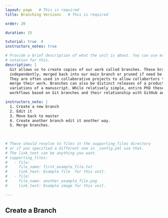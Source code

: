 ```yaml
---
layout: page   # This is required
title: Branching Versions   # This is required

order: 20

duration: 15 

tutorial: true  # 
instructors_notes: true  

# Provide a brief description of what the unit is about. You can use markdown
# notation for this.
description: |
  Git allows us to create copies of our work called branches. These branches can be developed
  independently, merged back into our main branch or pruned if need be. Branches have many uses.
  They are often used in collaborative projects to allow collabortors to work independently then 
  merge their work. Branches can also be distinct releases of a product, say editions of a book or 
  variations of a manuscript. While relatively simple, entire PhD theses have been written on 
  workflows based on Git branches and their relationship with GitHub and other related services.

instructors_note: |
  1. Create a new branch
  2. Edit it 
  3. Move back to master
  4. Create another branch edit it another way.
  5. Merge branches.
  

  
# These should resolve to files in the supporting_files directory
# or if you specified a different one in _config.yml use that.
# The link_text can be anything you want.
# supporting_files:
#   - file:
#     file_name: first_example_file.txt
#     link_text: Example file  for this unit.
#   - file:
#     file_name: another_example_file.png
#     link_text: Example image for this unit.

---
```


## Create a Branch

